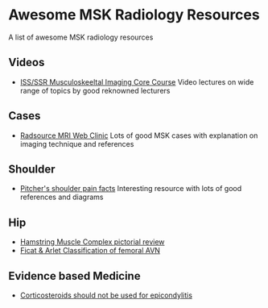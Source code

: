  
# Awesome MSK Radiology Resources
A list of awesome MSK radiology resources

## Videos
- [ISS/SSR Musculoskeeltal Imaging Core Course](https://radiologycorelectures.org/msk/) Video lectures on wide range of topics by good reknowned lecturers

## Cases
- [Radsource MRI Web Clinic](http://radsource.us/category/web-clinic/) Lots of good MSK cases with explanation on imaging technique and references

## Shoulder
- [Pitcher's shoulder pain facts](https://www.p2sportscare.com/shoulder-pain-pitching/) Interesting resource with lots of good references and diagrams

## Hip
- [Hamstring Muscle Complex pictorial review](https://pubs.rsna.org/doi/full/10.1148/rg.253045711#R10)
- [Ficat & Arlet Classification of femoral AVN](https://radiopaedia.org/articles/ficat-and-arlet-classification-of-avascular-necrosis-of-femoral-head?lang=gb)

## Evidence based Medicine
- [Corticosteroids should not be used for epicondylitis](https://jamanetwork.com/journals/jama/fullarticle/1568252)
